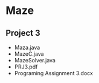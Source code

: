 # Maze

## Project 3
- Maza.java
- MazeC.java
- MazeSolver.java
- PRJ3.pdf
- Programing Assignment 3.docx
